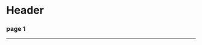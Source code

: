 <!-- TITLE: New Page 1 -->
<!-- SUBTITLE: A quick summary of New Page 1 -->

# Header
### page 1

-----

